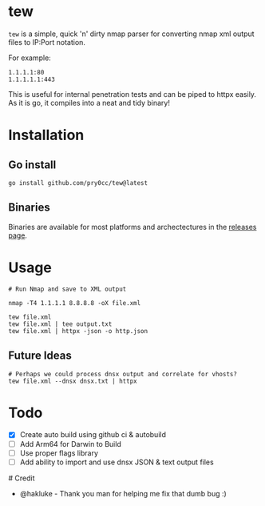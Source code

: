 # tew
`tew` is a simple, quick 'n' dirty nmap parser for converting nmap xml output files to IP:Port notation.

For example:

```
1.1.1.1:80
1.1.1.1.1:443
```

This is useful for internal penetration tests and can be piped to httpx easily. As it is go, it compiles into a neat and tidy binary! 

# Installation

## Go install
```
go install github.com/pry0cc/tew@latest
```

## Binaries
Binaries are available for most platforms and archectectures in the [releases page](https://github.com/pry0cc/tew/releases/latest).

# Usage
```
# Run Nmap and save to XML output

nmap -T4 1.1.1.1 8.8.8.8 -oX file.xml

tew file.xml
tew file.xml | tee output.txt
tew file.xml | httpx -json -o http.json
```

## Future Ideas
```
# Perhaps we could process dnsx output and correlate for vhosts?
tew file.xml --dnsx dnsx.txt | httpx 
```

# Todo
- [x] Create auto build using github ci & autobuild
- [ ] Add Arm64 for Darwin to Build
- [ ] Use proper flags library
- [ ] Add ability to import and use dnsx JSON & text output files

# Credit
- @hakluke - Thank you man for helping me fix that dumb bug :) 
